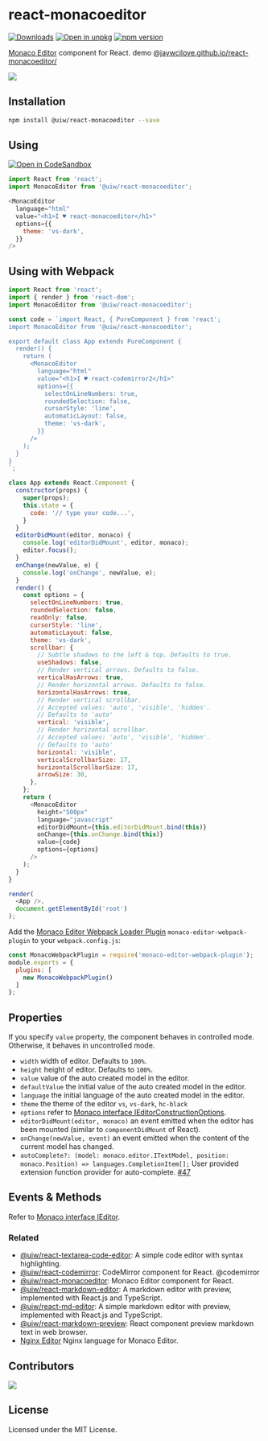 react-monacoeditor
===


[![Downloads](https://img.shields.io/npm/dm/@uiw/react-monacoeditor.svg?style=flat)](https://www.npmjs.com/package/@uiw/react-monacoeditor)
[![Open in unpkg](https://img.shields.io/badge/Open%20in-unpkg-blue)](https://uiwjs.github.io/npm-unpkg/#/pkg/@uiw/react-monacoeditor/file/README.md)
[![npm version](https://img.shields.io/npm/v/@uiw/react-codemirror.svg)](https://www.npmjs.com/package/@uiw/react-monacoeditor)

[Monaco Editor](https://github.com/Microsoft/monaco-editor) component for React. demo @[jaywcjlove.github.io/react-monacoeditor/](https://jaywcjlove.github.io/react-monacoeditor/)  

<a href="https://jaywcjlove.github.io/react-monacoeditor/"><img src="https://raw.githubusercontent.com/jaywcjlove/react-monacoeditor/master/react-monacoeditor.png" /></a>

<!--dividing-->

## Installation

```bash
npm install @uiw/react-monacoeditor --save
```

## Using

[![Open in CodeSandbox](https://img.shields.io/badge/Open%20in-CodeSandbox-blue?logo=codesandbox)](https://codesandbox.io/embed/react-monacoeditor-example-hgqfj?fontsize=14&hidenavigation=1&theme=dark)

```js
import React from 'react';
import MonacoEditor from '@uiw/react-monacoeditor';

<MonacoEditor
  language="html"
  value="<h1>I ♥ react-monacoeditor</h1>"
  options={{
    theme: 'vs-dark',
  }}
/>
```

## Using with Webpack

```javascript
import React from 'react';
import { render } from 'react-dom';
import MonacoEditor from '@uiw/react-monacoeditor';

const code = `import React, { PureComponent } from 'react';
import MonacoEditor from '@uiw/react-monacoeditor';

export default class App extends PureComponent {
  render() {
    return (
      <MonacoEditor
        language="html"
        value="<h1>I ♥ react-codemirror2</h1>"
        options={{
          selectOnLineNumbers: true,
          roundedSelection: false,
          cursorStyle: 'line',
          automaticLayout: false,
          theme: 'vs-dark',
        }}
      />
    );
  }
}
`;

class App extends React.Component {
  constructor(props) {
    super(props);
    this.state = {
      code: '// type your code...',
    }
  }
  editorDidMount(editor, monaco) {
    console.log('editorDidMount', editor, monaco);
    editor.focus();
  }
  onChange(newValue, e) {
    console.log('onChange', newValue, e);
  }
  render() {
    const options = {
      selectOnLineNumbers: true,
      roundedSelection: false,
      readOnly: false,
      cursorStyle: 'line',
      automaticLayout: false,
      theme: 'vs-dark',
      scrollbar: {
        // Subtle shadows to the left & top. Defaults to true.
        useShadows: false,
        // Render vertical arrows. Defaults to false.
        verticalHasArrows: true,
        // Render horizontal arrows. Defaults to false.
        horizontalHasArrows: true,
        // Render vertical scrollbar.
        // Accepted values: 'auto', 'visible', 'hidden'.
        // Defaults to 'auto'
        vertical: 'visible',
        // Render horizontal scrollbar.
        // Accepted values: 'auto', 'visible', 'hidden'.
        // Defaults to 'auto'
        horizontal: 'visible',
        verticalScrollbarSize: 17,
        horizontalScrollbarSize: 17,
        arrowSize: 30,
      },
    };
    return (
      <MonacoEditor
        height="500px"
        language="javascript"
        editorDidMount={this.editorDidMount.bind(this)}
        onChange={this.onChange.bind(this)}
        value={code}
        options={options}
      />
    );
  }
}

render(
  <App />,
  document.getElementById('root')
);
```

Add the [Monaco Editor Webpack Loader Plugin](https://github.com/microsoft/monaco-editor/tree/main/webpack-plugin) `monaco-editor-webpack-plugin` to your `webpack.config.js`:

```js
const MonacoWebpackPlugin = require('monaco-editor-webpack-plugin');
module.exports = {
  plugins: [
    new MonacoWebpackPlugin()
  ]
};
```

## Properties

If you specify `value` property, the component behaves in controlled mode.
Otherwise, it behaves in uncontrolled mode.

- `width` width of editor. Defaults to `100%`.
- `height` height of editor. Defaults to `100%`.
- `value` value of the auto created model in the editor.
- `defaultValue` the initial value of the auto created model in the editor.
- `language` the initial language of the auto created model in the editor.
- `theme` the theme of the editor `vs`, `vs-dark`, `hc-black`
- `options` refer to [Monaco interface IEditorConstructionOptions](https://microsoft.github.io/monaco-editor/api/interfaces/monaco.editor.IEditorConstructionOptions.html).
- `editorDidMount(editor, monaco)` an event emitted when the editor has been mounted (similar to `componentDidMount` of React).
- `onChange(newValue, event)` an event emitted when the content of the current model has changed.
- `autoComplete?: (model: monaco.editor.ITextModel, position: monaco.Position) => languages.CompletionItem[];` User provided extension function provider for auto-complete. [#47](https://github.com/jaywcjlove/react-monacoeditor/pull/47)

## Events & Methods

Refer to [Monaco interface IEditor](https://microsoft.github.io/monaco-editor/api/interfaces/monaco.editor.IEditor.html).

### Related

- [@uiw/react-textarea-code-editor](https://github.com/uiwjs/react-textarea-code-editor): A simple code editor with syntax highlighting.
- [@uiw/react-codemirror](https://github.com/uiwjs/react-codemirror): CodeMirror component for React. @codemirror
- [@uiw/react-monacoeditor](https://github.com/jaywcjlove/react-monacoeditor): Monaco Editor component for React.
- [@uiw/react-markdown-editor](https://github.com/uiwjs/react-markdown-editor): A markdown editor with preview, implemented with React.js and TypeScript.
- [@uiw/react-md-editor](https://github.com/uiwjs/react-md-editor): A simple markdown editor with preview, implemented with React.js and TypeScript.
- [@uiw/react-markdown-preview](https://github.com/uiwjs/react-markdown-preview): React component preview markdown text in web browser. 
- [Nginx Editor](https://github.com/jaywcjlove/nginx-editor) Nginx language for Monaco Editor.

## Contributors

<a href="https://github.com/jaywcjlove/react-monacoeditor/graphs/contributors">
  <img src="https://jaywcjlove.github.io/react-monacoeditor/CONTRIBUTORS.svg" />
</a>

## License

Licensed under the MIT License.
